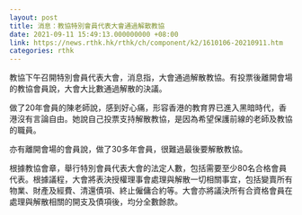 ```yaml
---
layout: post
title: 消息：教協特別會員代表大會通過解散教協
date: 2021-09-11 15:49:13.000000000 +08:00
link: https://news.rthk.hk/rthk/ch/component/k2/1610106-20210911.htm
categories: rthk
---
```


教協下午召開特別會員代表大會，消息指，大會通過解散教協。有投票後離開會場的教協會員說，大會大比數通過解散的決議。

做了20年會員的陳老師說，感到好心痛，形容香港的教育界已進入黑暗時代，香港沒有言論自由。她說自己投票支持解散教協，是因為希望保護前線的老師及教協的職員。

亦有離開會場的會員說，做了30多年會員，很難過最後要解散教協。

根據教協會章，舉行特別會員代表大會的法定人數，包括需要至少80名合格會員代表。根據議程，大會將表決授權理事會處理與解散一切相關事宜，包括變賣所有物業、財產及經費、清還債項、終止僱傭合約等。大會亦將議決所有合資格會員在處理與解散相關的開支及債項後，均分全數餘款。
